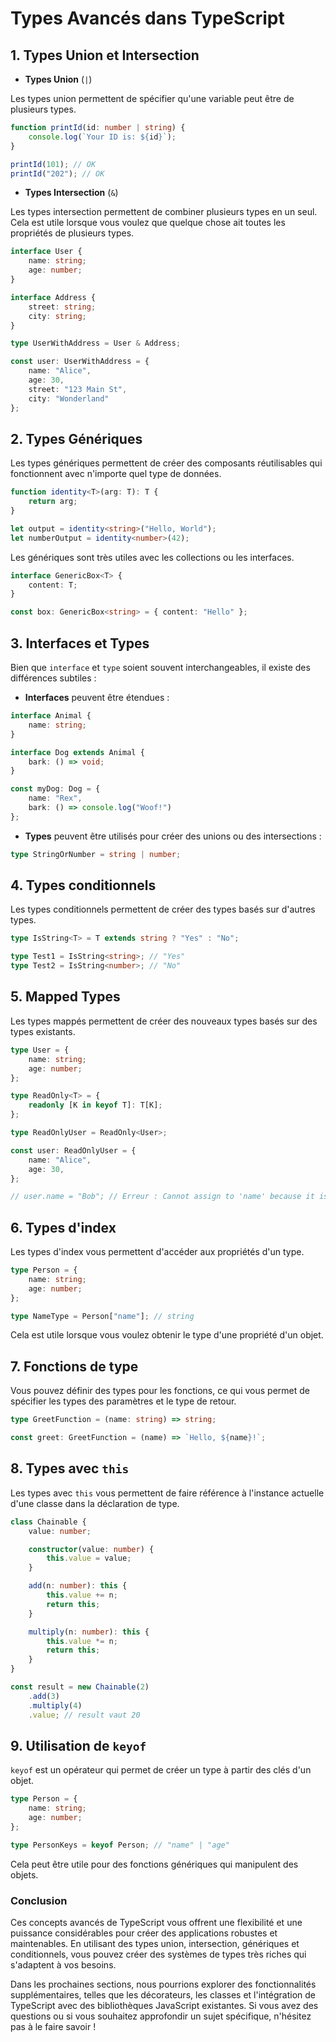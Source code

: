 # Types Avancés dans TypeScript

## 1. **Types Union et Intersection**

- **Types Union** (`|`)

Les types union permettent de spécifier qu'une variable peut être de plusieurs types.

```typescript
function printId(id: number | string) {
    console.log(`Your ID is: ${id}`);
}

printId(101); // OK
printId("202"); // OK
```

- **Types Intersection** (`&`)

Les types intersection permettent de combiner plusieurs types en un seul. Cela est utile lorsque vous voulez que quelque chose ait toutes les propriétés de plusieurs types.

```typescript
interface User {
    name: string;
    age: number;
}

interface Address {
    street: string;
    city: string;
}

type UserWithAddress = User & Address;

const user: UserWithAddress = {
    name: "Alice",
    age: 30,
    street: "123 Main St",
    city: "Wonderland"
};
```

## 2. **Types Génériques**

Les types génériques permettent de créer des composants réutilisables qui fonctionnent avec n'importe quel type de données.

```typescript
function identity<T>(arg: T): T {
    return arg;
}

let output = identity<string>("Hello, World");
let numberOutput = identity<number>(42);
```

Les génériques sont très utiles avec les collections ou les interfaces.

```typescript
interface GenericBox<T> {
    content: T;
}

const box: GenericBox<string> = { content: "Hello" };
```

## 3. **Interfaces et Types**

Bien que `interface` et `type` soient souvent interchangeables, il existe des différences subtiles :

- **Interfaces** peuvent être étendues :

```typescript
interface Animal {
    name: string;
}

interface Dog extends Animal {
    bark: () => void;
}

const myDog: Dog = {
    name: "Rex",
    bark: () => console.log("Woof!")
};
```

- **Types** peuvent être utilisés pour créer des unions ou des intersections :

```typescript
type StringOrNumber = string | number;
```

## 4. **Types conditionnels**

Les types conditionnels permettent de créer des types basés sur d'autres types.

```typescript
type IsString<T> = T extends string ? "Yes" : "No";

type Test1 = IsString<string>; // "Yes"
type Test2 = IsString<number>; // "No"
```

## 5. **Mapped Types**

Les types mappés permettent de créer des nouveaux types basés sur des types existants.

```typescript
type User = {
    name: string;
    age: number;
};

type ReadOnly<T> = {
    readonly [K in keyof T]: T[K];
};

type ReadOnlyUser = ReadOnly<User>;

const user: ReadOnlyUser = {
    name: "Alice",
    age: 30,
};

// user.name = "Bob"; // Erreur : Cannot assign to 'name' because it is a read-only property
```

## 6. **Types d'index**

Les types d'index vous permettent d'accéder aux propriétés d'un type.

```typescript
type Person = {
    name: string;
    age: number;
};

type NameType = Person["name"]; // string
```

Cela est utile lorsque vous voulez obtenir le type d'une propriété d'un objet.

## 7. **Fonctions de type**

Vous pouvez définir des types pour les fonctions, ce qui vous permet de spécifier les types des paramètres et le type de retour.

```typescript
type GreetFunction = (name: string) => string;

const greet: GreetFunction = (name) => `Hello, ${name}!`;
```

## 8. **Types avec `this`**

Les types avec `this` vous permettent de faire référence à l'instance actuelle d'une classe dans la déclaration de type.

```typescript
class Chainable {
    value: number;

    constructor(value: number) {
        this.value = value;
    }

    add(n: number): this {
        this.value += n;
        return this;
    }

    multiply(n: number): this {
        this.value *= n;
        return this;
    }
}

const result = new Chainable(2)
    .add(3)
    .multiply(4)
    .value; // result vaut 20
```

## 9. **Utilisation de `keyof`**

`keyof` est un opérateur qui permet de créer un type à partir des clés d'un objet.

```typescript
type Person = {
    name: string;
    age: number;
};

type PersonKeys = keyof Person; // "name" | "age"
```

Cela peut être utile pour des fonctions génériques qui manipulent des objets.

### Conclusion

Ces concepts avancés de TypeScript vous offrent une flexibilité et une puissance considérables pour créer des applications robustes et maintenables. En utilisant des types union, intersection, génériques et conditionnels, vous pouvez créer des systèmes de types très riches qui s'adaptent à vos besoins.

Dans les prochaines sections, nous pourrions explorer des fonctionnalités supplémentaires, telles que les décorateurs, les classes et l'intégration de TypeScript avec des bibliothèques JavaScript existantes. Si vous avez des questions ou si vous souhaitez approfondir un sujet spécifique, n'hésitez pas à le faire savoir !